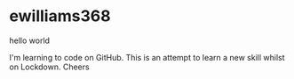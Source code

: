 # ewilliams368
hello world

I'm learning to code on GitHub. This is an attempt to learn a new skill whilst on Lockdown.
Cheers
